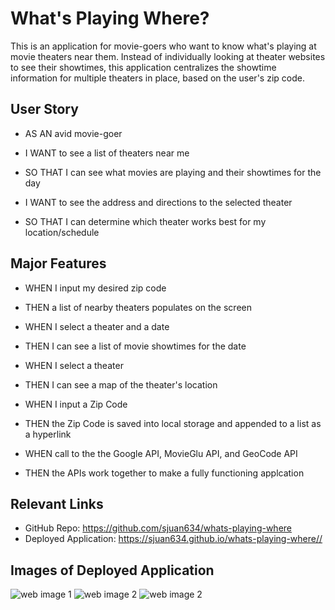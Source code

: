 # What's Playing Where?
This is an application for movie-goers who want to know what's playing at movie theaters near them. Instead of individually looking at theater websites to see their showtimes, this application centralizes the showtime information for multiple theaters in place, based on the user's zip code.

## User Story
- AS AN avid movie-goer
- I WANT to see a list of theaters near me
- SO THAT I can see what movies are playing and their showtimes for the day

- I WANT to see the address and directions to the selected theater
- SO THAT I can determine which theater works best for my location/schedule

## Major Features
- WHEN I input my desired zip code
- THEN a list of nearby theaters populates on the screen

- WHEN I select a theater and a date
- THEN I can see a list of movie showtimes for the date

- WHEN I select a theater
- THEN I can see a map of the theater's location

- WHEN I input a Zip Code
- THEN the Zip Code is saved into local storage and appended to a list as a hyperlink

- WHEN call to the the Google API, MovieGlu API, and GeoCode API
- THEN the APIs work together to make a fully functioning applcation


## Relevant Links
- GitHub Repo: https://github.com/sjuan634/whats-playing-where
- Deployed Application: https://sjuan634.github.io/whats-playing-where//

## Images of Deployed Application
![web image 1](https://i.imgur.com/SN6jINJ.jpg)
![web image 2](https://i.imgur.com/qKPRfmE.jpg)
![web image 2](https://i.imgur.com/76yCZBv.jpg)